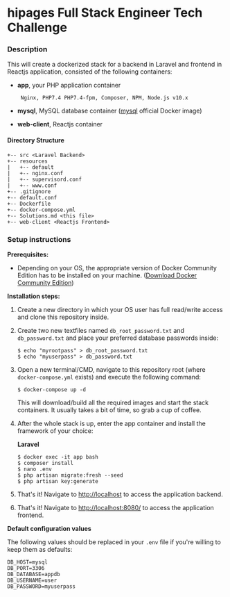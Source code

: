 # hipages Full Stack Engineer Tech Challenge

### **Description**

This will create a dockerized stack for a backend in Laravel and frontend in Reactjs application, consisted of the following containers:
-  **app**, your PHP application container

        Nginx, PHP7.4 PHP7.4-fpm, Composer, NPM, Node.js v10.x
    
-  **mysql**, MySQL database container ([mysql](https://hub.docker.com/_/mysql/) official Docker image)
-  **web-client**, Reactjs container 
#### **Directory Structure**
```
+-- src <Laravel Backend>
+-- resources
|   +-- default
|   +-- nginx.conf
|   +-- supervisord.conf
|   +-- www.conf
+-- .gitignore
+-- default.conf
+-- Dockerfile
+-- docker-compose.yml
+-- Solutions.md <this file>
+-- web-client <Reactjs Frontend>
```

### **Setup instructions**

**Prerequisites:** 

* Depending on your OS, the appropriate version of Docker Community Edition has to be installed on your machine.  ([Download Docker Community Edition](https://hub.docker.com/search/?type=edition&offering=community))

**Installation steps:** 

1. Create a new directory in which your OS user has full read/write access and clone this repository inside.

2. Create two new textfiles named `db_root_password.txt` and `db_password.txt` and place your preferred database passwords inside:

    ```
    $ echo "myrootpass" > db_root_password.txt
    $ echo "myuserpass" > db_password.txt
    ```

3. Open a new terminal/CMD, navigate to this repository root (where `docker-compose.yml` exists) and execute the following command:

    ```
    $ docker-compose up -d
    ```

    This will download/build all the required images and start the stack containers. It usually takes a bit of time, so grab a cup of coffee.

4. After the whole stack is up, enter the app container and install the framework of your choice:

    **Laravel**

    ```
    $ docker exec -it app bash
    $ composer install
    $ nano .env
    $ php artisan migrate:fresh --seed
    $ php artisan key:generate
    ```

5. That's it! Navigate to [http://localhost](http://localhost) to access the application backend.
5. That's it! Navigate to [http://localhost:8080/](http://localhost:8080/) to access the application frontend.

**Default configuration values** 

The following values should be replaced in your `.env` file if you're willing to keep them as defaults:
    
    DB_HOST=mysql
    DB_PORT=3306
    DB_DATABASE=appdb
    DB_USERNAME=user
    DB_PASSWORD=myuserpass
    
